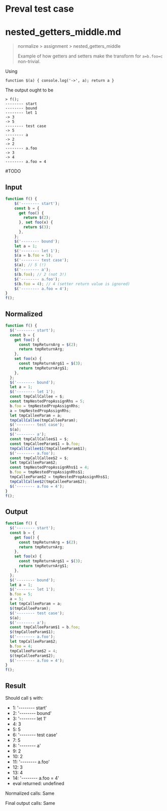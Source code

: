 # Preval test case

# nested_getters_middle.md

> normalize > assignment > nested_getters_middle
>
> Example of how getters and setters make the transform for `a=b.foo=c` non-trivial.

Using
```
function $(a) { console.log('->', a); return a }
```

The output ought to be

```
> f();
-------- start
-------- bound
-------- let 1
-> 3
-> 5
-------- test case
-> 5
-------- a
-> 2
-> 2
-------- a.foo
-> 3
-> 4
-------- a.foo = 4
```

#TODO

## Input

`````js filename=intro
function f() {
    $('-------- start');
    const b = {
      get foo() {
        return $(2);
      }, set foo(x) {
        return $(3);
      },
    };
    $('-------- bound');
    let a = 1;
    $('-------- let 1');
    $(a = b.foo = 5);
    $('-------- test case');
    $(a); // 5 (!)
    $('-------- a');
    $(b.foo); // 2 (not 3!)
    $('-------- a.foo');
    $(b.foo = 4); // 4 (setter return value is ignored)
    $('-------- a.foo = 4');
}
f();
`````

## Normalized

`````js filename=intro
function f() {
  $('-------- start');
  const b = {
    get foo() {
      const tmpReturnArg = $(2);
      return tmpReturnArg;
    },
    set foo(x) {
      const tmpReturnArg$1 = $(3);
      return tmpReturnArg$1;
    },
  };
  $('-------- bound');
  let a = 1;
  $('-------- let 1');
  const tmpCallCallee = $;
  const tmpNestedPropAssignRhs = 5;
  b.foo = tmpNestedPropAssignRhs;
  a = tmpNestedPropAssignRhs;
  let tmpCalleeParam = a;
  tmpCallCallee(tmpCalleeParam);
  $('-------- test case');
  $(a);
  $('-------- a');
  const tmpCallCallee$1 = $;
  const tmpCalleeParam$1 = b.foo;
  tmpCallCallee$1(tmpCalleeParam$1);
  $('-------- a.foo');
  const tmpCallCallee$2 = $;
  let tmpCalleeParam$2;
  const tmpNestedPropAssignRhs$1 = 4;
  b.foo = tmpNestedPropAssignRhs$1;
  tmpCalleeParam$2 = tmpNestedPropAssignRhs$1;
  tmpCallCallee$2(tmpCalleeParam$2);
  $('-------- a.foo = 4');
}
f();
`````

## Output

`````js filename=intro
function f() {
  $('-------- start');
  const b = {
    get foo() {
      const tmpReturnArg = $(2);
      return tmpReturnArg;
    },
    set foo(x) {
      const tmpReturnArg$1 = $(3);
      return tmpReturnArg$1;
    },
  };
  $('-------- bound');
  let a = 1;
  $('-------- let 1');
  b.foo = 5;
  a = 5;
  let tmpCalleeParam = a;
  $(tmpCalleeParam);
  $('-------- test case');
  $(a);
  $('-------- a');
  const tmpCalleeParam$1 = b.foo;
  $(tmpCalleeParam$1);
  $('-------- a.foo');
  let tmpCalleeParam$2;
  b.foo = 4;
  tmpCalleeParam$2 = 4;
  $(tmpCalleeParam$2);
  $('-------- a.foo = 4');
}
f();
`````

## Result

Should call `$` with:
 - 1: '-------- start'
 - 2: '-------- bound'
 - 3: '-------- let 1'
 - 4: 3
 - 5: 5
 - 6: '-------- test case'
 - 7: 5
 - 8: '-------- a'
 - 9: 2
 - 10: 2
 - 11: '-------- a.foo'
 - 12: 3
 - 13: 4
 - 14: '-------- a.foo = 4'
 - eval returned: undefined

Normalized calls: Same

Final output calls: Same
